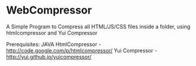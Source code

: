 # WebCompressor
A Simple Program to Compress all HTML/JS/CSS files inside a folder, using htmlcompressor and Yui Compressor

Prerequisites:
JAVA
HtmlCompressor - http://code.google.com/p/htmlcompressor/
Yui Compressor - http://yui.github.io/yuicompressor/


